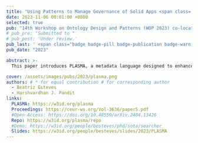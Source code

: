 ```yaml
---
title: "Using Patterns to Manage Governance of Solid Apps <span class='badge badge-pill badge-publication badge-light'>Best Paper 🏆</span>"
date: 2023-11-06 00:01:00 +0800
selected: true
pub: "14th Workshop on Ontology Design and Patterns (WOP 2023) co-located with the 22nd International Semantic Web Conference (ISWC 2023)"
# pub_pre: "Submitted to "
# pub_post: 'Under review.'
pub_last: ' <span class="badge badge-pill badge-publication badge-warning">Workshop</span>'
pub_date: "2023"

abstract: >-
  This paper introduces PLASMA, a metadata language designed to enhance transparency, accountability, and data governance in the Solid ecosystem by providing a structured vocabulary and framework for managing entities, infrastructure, legal roles, policies, notices, and records.

cover: /assets/images/pubs/2023/plasma.png
authors: # * for equal contribution # for corresponding author
  - Beatriz Esteves
  - Harshvardhan J. Pandit
links:
  PLASMA: https://w3id.org/plasma
  Proceedings: https://ceur-ws.org/Vol-3636/paper5.pdf
  #Open-Access: https://doi.org/10.48550/arXiv.2404.13426
  Repo: https://w3id.org/plasma/repo
  #Demo: https://w3id.org/people/besteves/phd/sota/searcher
  Slides: https://w3id.org/people/besteves/slides/2023/PLASMA
---
```

